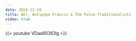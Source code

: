```yaml
---
date: 2024-12-19
title: Bel, Antipope Francis & The False Traditionalists
video: true
---
```



{{< youtube VDaa603IOlg >}}
